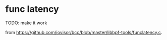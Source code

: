 # func latency

TODO: make it work

from <https://github.com/iovisor/bcc/blob/master/libbpf-tools/funclatency.c>.
